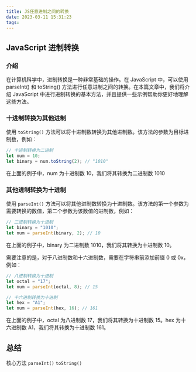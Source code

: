 ```yaml
---
title: JS任意进制之间的转换
date: 2023-03-11 15:31:23
tags:
---
```

## JavaScript 进制转换

### 介绍

在计算机科学中，进制转换是一种非常基础的操作。在 JavaScript 中，可以使用 parseInt() 和 toString() 方法进行任意进制之间的转换。在本篇文章中，我们将介绍 JavaScript 中进行进制转换的基本方法，并且提供一些示例帮助你更好地理解这些方法。

### 十进制转换为其他进制

使用 ```toString()``` 方法可以将十进制数转换为其他进制数。该方法的参数为目标进制数，例如：

```js
// 十进制转换为二进制
let num = 10;
let binary = num.toString(2); // "1010"

```

在上面的例子中，num 为十进制数 10，我们将其转换为二进制数 1010

### 其他进制转换为十进制

使用 ```parseInt()``` 方法可以将其他进制数转换为十进制数。该方法的第一个参数为需要转换的数值，第二个参数为该数值的进制数，例如：

```js
// 二进制转换为十进制
let binary = "1010";
let num = parseInt(binary, 2); // 10

```

在上面的例子中，binary 为二进制数 1010，我们将其转换为十进制数 10。

需要注意的是，对于八进制数和十六进制数，需要在字符串前添加前缀 0 或 0x，例如：

``` js
// 八进制转换为十进制
let octal = "17";
let num = parseInt(octal, 8); // 15

// 十六进制转换为十进制
let hex = "A1";
let num = parseInt(hex, 16); // 161
```

在上面的例子中，octal 为八进制数 17，我们将其转换为十进制数 15。hex 为十六进制数 A1，我们将其转换为十进制数 161。

## 总结

核心方法 ```parseInt()``` ```toString()```
